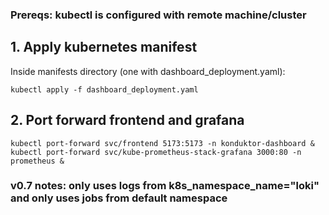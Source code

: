### Prereqs: kubectl is configured with remote machine/cluster

## 1. Apply kubernetes manifest
Inside manifests directory (one with dashboard_deployment.yaml):
```
kubectl apply -f dashboard_deployment.yaml
```

## 2. Port forward frontend and grafana
```
kubectl port-forward svc/frontend 5173:5173 -n konduktor-dashboard &
kubectl port-forward svc/kube-prometheus-stack-grafana 3000:80 -n prometheus &
```

### v0.7 notes: only uses logs from k8s_namespace_name="loki" and only uses jobs from default namespace
